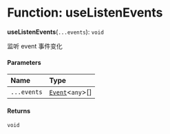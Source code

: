 # Function: useListenEvents

**useListenEvents**(`...events`): `void`

监听 event 事件变化

#### Parameters

| Name | Type |
| :------ | :------ |
| `...events` | [`Event`](/en/auto-docs/playground-react/interfaces/Event-1.md)<`any`>\[] |

#### Returns

`void`
